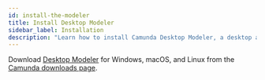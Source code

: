 ```yaml
---
id: install-the-modeler
title: Install Desktop Modeler
sidebar_label: Installation
description: "Learn how to install Camunda Desktop Modeler, a desktop application for modeling BPMN, DMN, and Forms and support building executable diagrams with Camunda."
---
```


Download [Desktop Modeler](./index.md) for Windows, macOS, and Linux from the [Camunda downloads page](https://camunda.com/download/modeler/).
